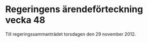# Regeringens ärendeförteckning vecka 48

Till regeringssammanträdet torsdagen den 29 november 2012\.
